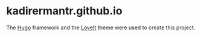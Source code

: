 # kadirermantr.github.io

The [Hugo](https://github.com/gohugoio/hugo) framework and the [LoveIt](https://github.com/dillonzq/LoveIt) theme were used to create this project.
